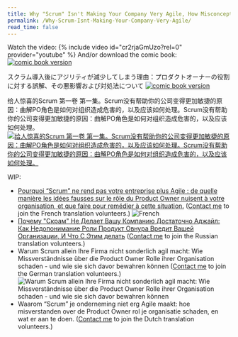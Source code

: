 ```yaml
---
title: Why "Scrum" Isn't Making Your Company Very Agile, How Misconceptions About The Product Owner Role Harm Your Organization, And What To Do About It.
permalink: /Why-Scrum-Isnt-Making-Your-Company-Very-Agile/
read_time: false
---
```

Watch the video:
{% include video id="cr2rjaGmUzo?rel=0" provider="youtube" %}
And/or download the comic book:
[![comic book version](../assets/images/Why-Scrum-Isnt-Making-Your-Company-Very-Agile-v2-cover.png)](../downloads/Why-Scrum-Isnt-Making-Your-Company-Very-Agile-v2.pdf) 

スクラム導入後にアジリティが減少してしまう理由：プロダクトオーナーの役割に対する誤解、その悪影響および対処法について
[![comic book version](../images/Why-Scrum-Isnt-Making-Your-Company-Very-Agile-cover-jp.png)](/jp) 

给⼈惊喜的Scrum 第⼀卷 第⼀集。Scrum没有帮助你的公司变得更加敏捷的原因：曲解PO⻆色是如何对组织造成危害的，以及应该如何处理。Scrum没有帮助你的公司变得更加敏捷的原因：曲解PO⻆色是如何对组织造成危害的，以及应该如何处理。
[![给⼈惊喜的Scrum 第⼀卷 第⼀集。Scrum没有帮助你的公司变得更加敏捷的原因：曲解PO⻆色是如何对组织造成危害的，以及应该如何处理。Scrum没有帮助你的公司变得更加敏捷的原因：曲解PO⻆色是如何对组织造成危害的，以及应该如何处理。](../images/Why-Scrum-Isnt-Making-Your-Company-Very-Agile-cover-cn.png)](../downloads/Why-Scrum-Isnt-Making-Your-Company-Very-Agile-cn.pdf) 

WIP:
* [Pourquoi “Scrum” ne rend pas votre entreprise plus Agile : de quelle manière les idées fausses sur le rôle du Product Owner nuisent à votre organisation, et que faire pour remédier à cette situation.](https://docs.google.com/document/d/13jKXmUA-p2GP1UraZmQ-5SSyhZYcW6J8PzvSaVzPZfc/edit?usp=sharing)  ([Contact me](/contact) to join the French translation volunteers.) ![French](/images/Why-Scrum-Isnt-Making-Your-Company-Very-Agile-cover-fr.png)
* [Почему "Скрам" Не Делает Вашу Компанию Достаточно Аджайл:  Как Недопонимание Роли Продукт Овнура Вредит Вашей Организации, И Что С Этим делать](https://docs.google.com/document/d/13jKXmUA-p2GP1UraZmQ-5SSyhZYcW6J8PzvSaVzPZfc/edit?usp=sharing) ([Contact me](/contact) to join the Russian translation volunteers.)
* Warum Scrum allein Ihre Firma nicht sonderlich agil macht: Wie Missverständnisse über die Product Owner Rolle ihrer Organisation schaden - und wie sie sich davor bewahren können ([Contact me](/contact) to join the German translation volunteers.)![Warum Scrum allein Ihre Firma nicht sonderlich agil macht: Wie Missverständnisse über die Product Owner Rolle ihrer Organisation schaden - und wie sie sich davor bewahren können](/images/Why-Scrum-Isnt-Making-Your-Company-Very-Agile-cover-de.png)
* Waarom “Scrum” je onderneming niet erg Agile maakt: hoe misverstanden over de Product Owner rol je organisatie schaden, en wat er aan te doen. ([Contact me](/contact) to join the Dutch translation volunteers.)